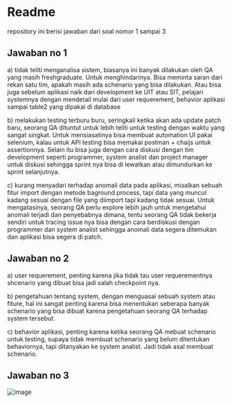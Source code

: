 # Readme

repository ini berisi jawaban dari soal nomor 1 sampai 3


## Jawaban no 1

a) tidak teliti menganalisa sistem, biasanya ini banyak dilakukan oleh QA yang masih freshgraduate. Untuk menghindarinya. Bisa meminta saran dari rekan satu tim, apakah masih ada schenario yang bisa dilakukan. Atau bisa juga sebelum aplikasi naik dari development ke UIT atau SIT, pelajari systemnya dengan mendetail mulai dari user requerement, behavior aplikasi sampai table2 yang dipakai di database

b) melakukan testing terburu buru, seringkali ketika akan ada update patch baru, seorang QA dituntut untuk lebih teliti untuk testing dengan waktu yang sangat singkat. Untuk mensiasatinya bisa membuat automation UI pakai selenium, kalau untuk API testing bisa memakai postman + chaijs untuk assertionnya. Selain itu bisa juga dengan cara diskusi dengan tim development seperti programmer, system analist dan project manager untuk diskusi sehingga sprint nya bisa di lewatkan atau dimundurkan ke sprint selanjutnya.

c) kurang menyadari terhadap anomali data pada aplikasi, misalkan sebuah fitur import dengan metode baground process, tapi data yang muncul kadang sesuai dengan file yang diimport tapi kadang tidak sesuai. Untuk mengatasinya, seorang QA perlu explore lebih jauh untuk mengetahui anomali terjadi dan penyebabnya dimana, tentu seorang QA tidak bekerja sendiri untuk tracing issue nya bisa dengan cara berdiskusi dengan programmer dan system analist sehingga anomali data segera ditemukan dan aplikasi bisa segera di patch.

## Jawaban no 2

a) user requerement, penting karena jika tidak tau user requerementnya shcenario yang dibuat bisa jadi salah checkpoint nya.

b) pengetahuan tentang system, dengan menguasai sebuah system atau fiture, hal ini sangat penting karena bisa menentukan seberapa banyak schenario yang bisa dibuat karena pengetahuan seorang QA terhadap system tersebut.

c) behavior aplikasi, penting karena ketika seorang QA mebuat schenario untuk testing, supaya tidak membuat schenario yang belum ditentukan behaviornya, tapi ditanyakan ke system analist. Jadi tidak asal membuat schenario.

## Jawaban no 3
![image](https://user-images.githubusercontent.com/108724272/177288082-7156b4e1-0e51-4183-ac42-3eed9c4de99c.png)
